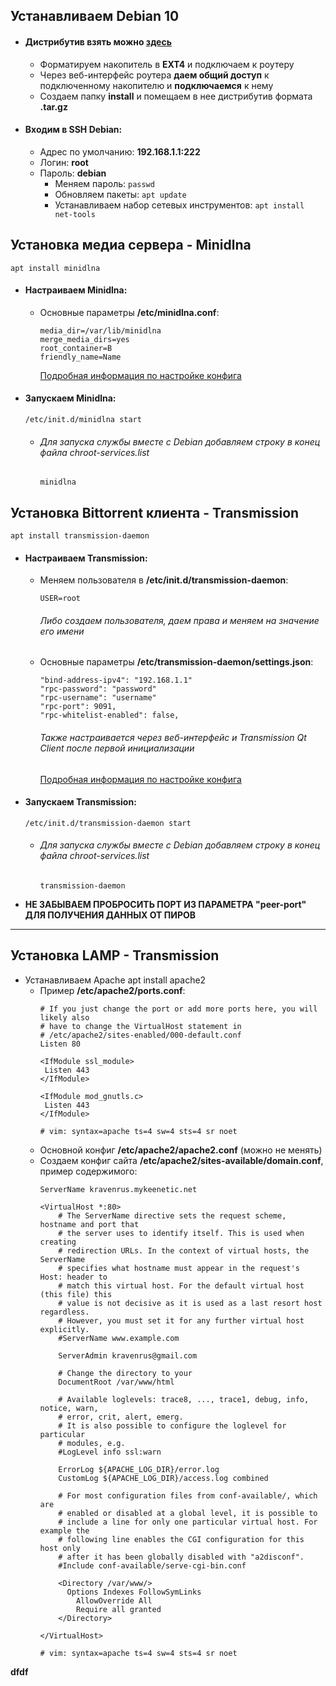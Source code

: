 ## Устанавливаем Debian 10
* #### Дистрибутив взять можно [**здесь**](http://ndm.zyxmon.org/binaries/debian/)
  * Форматируем накопитель в **EXT4** и подключаем к роутеру
  * Через веб-интерфейс роутера **даем общий доступ** к подключенному накопителю и **подключаемся** к нему
  * Создаем папку **install** и помещаем в нее дистрибутив формата **.tar.gz**
* #### Входим в SSH Debian:
  * Адрес по умолчанию: **192.168.1.1:222**
  * Логин: **root**
  * Пароль: **debian**
    * Меняем пароль: `passwd`
    * Обновляем пакеты: `apt update`
    * Устанавливаем набор сетевых инструментов: `apt install net-tools`
## Установка медиа сервера - Minidlna
`apt install minidlna`
* #### Настраиваем Minidlna:
  * Основные параметры **/etc/minidlna.conf**:
    ```
    media_dir=/var/lib/minidlna
    merge_media_dirs=yes
    root_container=B
    friendly_name=Name
    ```
    [Подробная информация по настройке конфига](http://itadept.ru/linux-dlna-server-minidlna/ "Подробная информация по настройке конфига")
* #### Запускаем Minidlna:
  `/etc/init.d/minidlna start`
  * ###### Для запуска службы вместе с Debian добавляем строку в конец файла chroot-services.list
    ```
    minidlna
    ```
## Установка Bittorrent клиента - Transmission
`apt install transmission-daemon`
* #### Настраиваем Transmission:
  * Меняем пользователя в **/etc/init.d/transmission-daemon**:
    ```
    USER=root
    ```
    ###### Либо создаем пользователя, даем права и меняем на значение его имени
  * Основные параметры **/etc/transmission-daemon/settings.json**:
    ```
    "bind-address-ipv4": "192.168.1.1"
    "rpc-password": "password"
    "rpc-username": "username"
    "rpc-port": 9091,
    "rpc-whitelist-enabled": false,
    ```
    ###### Также настраивается через веб-интерфейс и Transmission Qt Client после первой инициализации
    [Подробная информация по настройке конфига](https://pcminipro.ru/os/nastrojka-transmission-daemon-settings-json/ "Подробная информация по настройке конфига")
* #### Запускаем Transmission:
  `/etc/init.d/transmission-daemon start`
  * ###### Для запуска службы вместе с Debian добавляем строку в конец файла chroot-services.list
    ```
    transmission-daemon
    ```
* **НЕ ЗАБЫВАЕМ ПРОБРОСИТЬ ПОРТ ИЗ ПАРАМЕТРА "peer-port" ДЛЯ ПОЛУЧЕНИЯ ДАННЫХ ОТ ПИРОВ**
------------
## Установка LAMP - Transmission
* Устанавливаем Apache
  apt install apache2
  * Пример **/etc/apache2/ports.conf**:
    ```
    # If you just change the port or add more ports here, you will likely also
    # have to change the VirtualHost statement in
    # /etc/apache2/sites-enabled/000-default.conf
    Listen 80

    <IfModule ssl_module>
     Listen 443
    </IfModule>

    <IfModule mod_gnutls.c>
     Listen 443
    </IfModule>

    # vim: syntax=apache ts=4 sw=4 sts=4 sr noet
    ```
  * Основной конфиг **/etc/apache2/apache2.conf** (можно не менять)
  * Создаем конфиг сайта **/etc/apache2/sites-available/domain.conf**, пример содержимого:
    ```
    ServerName kravenrus.mykeenetic.net

    <VirtualHost *:80>
	    # The ServerName directive sets the request scheme, hostname and port that
    	# the server uses to identify itself. This is used when creating
    	# redirection URLs. In the context of virtual hosts, the ServerName
	    # specifies what hostname must appear in the request's Host: header to
	    # match this virtual host. For the default virtual host (this file) this
    	# value is not decisive as it is used as a last resort host regardless.
    	# However, you must set it for any further virtual host explicitly.
    	#ServerName www.example.com

    	ServerAdmin kravenrus@gmail.com
	
    	# Change the directory to your
    	DocumentRoot /var/www/html

    	# Available loglevels: trace8, ..., trace1, debug, info, notice, warn,
    	# error, crit, alert, emerg.
    	# It is also possible to configure the loglevel for particular
    	# modules, e.g.
    	#LogLevel info ssl:warn

    	ErrorLog ${APACHE_LOG_DIR}/error.log
    	CustomLog ${APACHE_LOG_DIR}/access.log combined

    	# For most configuration files from conf-available/, which are
    	# enabled or disabled at a global level, it is possible to
    	# include a line for only one particular virtual host. For example the
    	# following line enables the CGI configuration for this host only
    	# after it has been globally disabled with "a2disconf".
    	#Include conf-available/serve-cgi-bin.conf
	
    	<Directory /var/www/>
	      Options Indexes FollowSymLinks
	    	AllowOverride All
	    	Require all granted
    	</Directory>
	
    </VirtualHost>

    # vim: syntax=apache ts=4 sw=4 sts=4 sr noet
    ```
**dfdf**
